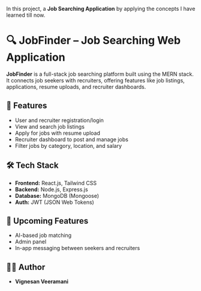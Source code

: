 In this project, a **Job Searching Application** by applying the concepts I have learned till now.

# 🔍 JobFinder – Job Searching Web Application

**JobFinder** is a full-stack job searching platform built using the MERN stack. It connects job seekers with recruiters, offering features like job listings, applications, resume uploads, and recruiter dashboards.

## 🚀 Features

- User and recruiter registration/login
- View and search job listings
- Apply for jobs with resume upload
- Recruiter dashboard to post and manage jobs
- Filter jobs by category, location, and salary

## 🛠️ Tech Stack

- **Frontend:** React.js, Tailwind CSS  
- **Backend:** Node.js, Express.js  
- **Database:** MongoDB (Mongoose)  
- **Auth:** JWT (JSON Web Tokens)

## 📌 Upcoming Features
- AI-based job matching
- Admin panel
- In-app messaging between seekers and recruiters

## 👨‍💻 Author
- **Vignesan Veeramani**
